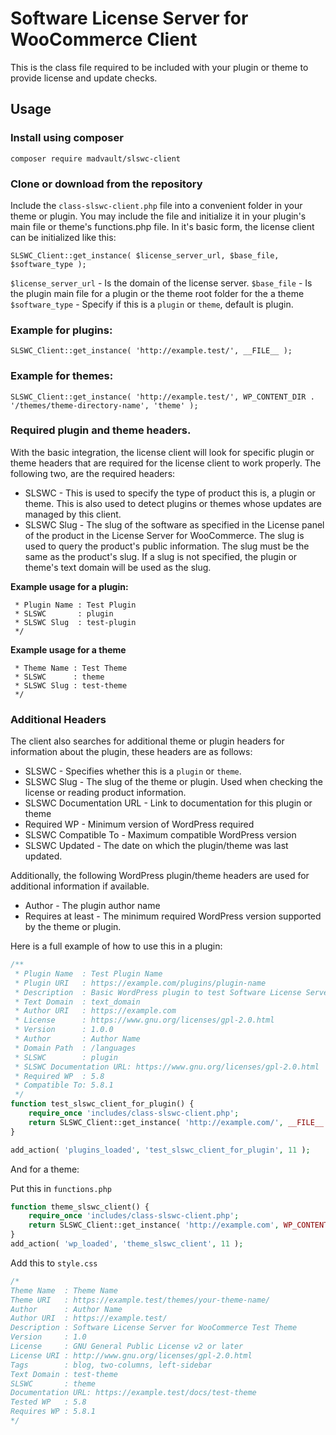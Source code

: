 # Software License Server for WooCommerce Client 

This is the class file required to be included with your plugin or theme to provide license and update checks. 

## Usage

### Install using composer
`composer require madvault/slswc-client`

### Clone or download from the repository
Include the `class-slswc-client.php` file into a convenient folder in your theme or plugin. You may include the file and initialize it in your plugin's main file or theme's functions.php file. In it's basic form, the license client can be initialized like this:

```SLSWC_Client::get_instance( $license_server_url, $base_file, $software_type );```

`$license_server_url` - Is the domain of the license server.
`$base_file` - Is the plugin main file for a plugin or the theme root folder for the a theme
`$software_type` - Specify if this is a `plugin` or `theme`, default is plugin.

### Example for plugins:
`SLSWC_Client::get_instance( 'http://example.test/', __FILE__ );`

### Example for themes:
`SLSWC_Client::get_instance( 'http://example.test/', WP_CONTENT_DIR . '/themes/theme-directory-name', 'theme' );`

### Required plugin and theme headers.
With the basic integration, the license client will look for specific plugin or theme headers that are required for the license client to work properly. The following two, are the required headers:

* SLSWC - This is used to specify the type of product this is, a plugin or theme. This is also used to detect plugins or themes whose updates are managed by this client.
* SLSWC Slug - The slug of the software as specified in the License panel of the product in the License Server for WooCommerce. The slug is used to query the product's public information. The slug must be the same as the product's slug. If a slug is not specified, the plugin or theme's text domain will be used as the slug.

**Example usage for a plugin:**

```/**
 * Plugin Name : Test Plugin
 * SLSWC	   : plugin
 * SLSWC Slug  : test-plugin
 */
```

**Example usage for a theme**
```/**
 * Theme Name : Test Theme
 * SLSWC      : theme
 * SLSWC Slug : test-theme
 */
```

### Additional Headers

The client also searches for additional theme or plugin headers for information about the plugin, these headers are as follows:

* SLSWC - Specifies whether this is a `plugin` or `theme`.
* SLSWC Slug - The slug of the theme or plugin. Used when checking the license or reading product information.
* SLSWC Documentation URL - Link to documentation for this plugin or theme
* Required WP - Minimum version of WordPress required
* SLSWC Compatible To - Maximum compatible WordPress version
* SLSWC Updated - The date on which the plugin/theme was last updated.

Additionally, the following WordPress plugin/theme headers are used for additional information if available.

* Author - The plugin author name
* Requires at least - The minimum required WordPress version supported by the theme or plugin.

Here is a full example of how to use this in a plugin:

```php
/**
 * Plugin Name  : Test Plugin Name
 * Plugin URI   : https://example.com/plugins/plugin-name
 * Description  : Basic WordPress plugin to test Software License Server for WooCommerce
 * Text Domain  : text_domain
 * Author URI   : https://example.com
 * License      : https://www.gnu.org/licenses/gpl-2.0.html
 * Version      : 1.0.0
 * Author       : Author Name
 * Domain Path  : /languages
 * SLSWC        : plugin
 * SLSWC Documentation URL: https://www.gnu.org/licenses/gpl-2.0.html
 * Required WP  : 5.8
 * Compatible To: 5.8.1
 */
function test_slswc_client_for_plugin() {
    require_once 'includes/class-slswc-client.php';
    return SLSWC_Client::get_instance( 'http://example.com/', __FILE__ );
}

add_action( 'plugins_loaded', 'test_slswc_client_for_plugin', 11 );
```

And for a theme:

Put this in `functions.php`
```php
function theme_slswc_client() {
    require_once 'includes/class-slswc-client.php';
    return SLSWC_Client::get_instance( 'http://example.com', WP_CONTENT_DIR . '/themes/theme-folder-name', 'theme' );	
}
add_action( 'wp_loaded', 'theme_slswc_client', 11 );
```

Add this to `style.css`

```php
/*
Theme Name  : Theme Name
Theme URI   : https://example.test/themes/your-theme-name/
Author      : Author Name
Author URI  : https://example.test/
Description : Software License Server for WooCommerce Test Theme
Version     : 1.0
License     : GNU General Public License v2 or later
License URI : http://www.gnu.org/licenses/gpl-2.0.html
Tags        : blog, two-columns, left-sidebar
Text Domain : test-theme
SLSWC       : theme
Documentation URL: https://example.test/docs/test-theme
Tested WP   : 5.8
Requires WP : 5.8.1
*/
```

